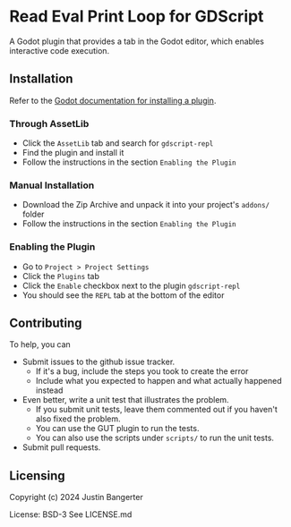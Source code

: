 # Read Eval Print Loop for GDScript

A Godot plugin that provides a tab in the Godot editor, which enables interactive code execution.

## Installation
Refer to the [Godot documentation for installing a plugin](https://docs.godotengine.org/en/stable/tutorials/plugins/editor/installing_plugins.html).

### Through AssetLib
* Click the `AssetLib` tab and search for `gdscript-repl`
* Find the plugin and install it
* Follow the instructions in the section `Enabling the Plugin`

### Manual Installation
* Download the Zip Archive and unpack it into your project's `addons/` folder
* Follow the instructions in the section `Enabling the Plugin`

### Enabling the Plugin
* Go to `Project > Project Settings`
* Click the `Plugins` tab
* Click the `Enable` checkbox next to the plugin `gdscript-repl`
* You should see the `REPL` tab at the bottom of the editor

## Contributing
To help, you can
* Submit issues to the github issue tracker.
	* If it's a bug, include the steps you took to create the error
	* Include what you expected to happen and what actually happened instead
* Even better, write a unit test that illustrates the problem.
	* If you submit unit tests, leave them commented out if you haven't also fixed the problem.
	* You can use the GUT plugin to run the tests.
	* You can also use the scripts under `scripts/` to run the unit tests.
* Submit pull requests.

## Licensing
Copyright (c) 2024 Justin Bangerter

License: BSD-3
See LICENSE.md
